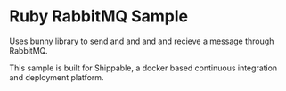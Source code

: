Ruby RabbitMQ Sample
=====================

Uses bunny library to send and  and and and recieve a message through RabbitMQ.

This sample is built for Shippable, a docker based continuous integration and deployment platform.
